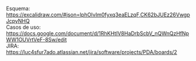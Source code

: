 Esquema:
https://excalidraw.com/#json=lphOIvIm0fyxq3eaELzqF,CK62bJUEz26VwgpJcpyNHQ
<br/>
Casos de uso:
https://docs.google.com/document/d/1RhKHtIV8HaDrbScbV_nQWnQzHfNpWW1OUVrtVeF-8Sw/edit
<br/>
JIRA:
https://luc4sfur7ado.atlassian.net/jira/software/projects/PDA/boards/2
